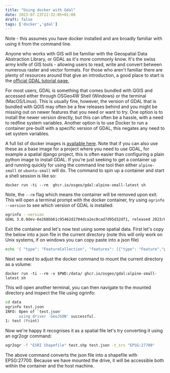 ```yaml
---
title: "Using docker with Gdal"
date: 2023-07-23T22:32:05+01:00
draft: false
tags: ['docker','gdal']
---
```


Note - this assumes you have docker installed and are broadly familiar with using it from the command line.

Anyone who works with GIS will be familiar with the Geospatial Data Abstraction Library, or GDAL as it's more commonly know. It's the swiss army knife of GIS tools - allowing users to read, write and convert between numerous raster and vector formats. For those who aren't familiar there are plenty of resources around that give an introduction, a good place to start is the [official GDAL tutorial page.](https://gdal.org/tutorials/index.html)

For most users, GDAL is something that comes bundled with QGIS and accessed either through OSGeo4W Shell (Windows) or the terminal (MacOS/Linux). This is usually fine, however, the version of GDAL that is bundled with QGIS may often be a few releases behind and you might be missing out on newer features that you need or want to try. One option is to install the newer version directly, but this can often be a hassle, with a need to redfine system variables. Another option is to use Docker to run a container pre-built with a specific version of GDAL, this negates any need to set system variables.

A full list of docker images is [available here](https://github.com/OSGeo/gdal/pkgs/container/gdal/versions?filters%5Bversion_type%5D=tagged). Note that if you can also use these as a base image for a project where you need to use GDAL, for example a spatial django project, this is often easier than configuring a  plain python image to install GDAL. If you're just seeking to get a container up and running quickly for using the command line tool then either `alpine-small` or `ubuntu-small` will do. The command to spin up a container and start a shell session is like so:
```docker
docker run -ti --rm  ghcr.io/osgeo/gdal:alpine-small-latest sh
```
Note, the `--rm` flag which means the container will be removed upon exit. This will open a terminal prompt with the docker container, try using `ogrinfo --version` to see which version of GDAL is installed:
```zsh
ogrinfo --version
GDAL 3.8.0dev-6e268bb61c95462d2704dca2ec0cad7d95d32df1, released 2023/07/20
```
Exit the container and let's now test using some spatial data. First let's copy the below into a json file in the current directory (note this will only work on Unix systems, if on windows you can copy paste into a json file)

```zsh
echo '{ "type": "FeatureCollection", "features": [{"type": "Feature","properties": {"name": "Bristol"},"geometry": {"coordinates": [-2.597643713766729, 51.45504657056361],"type": "Point"}}]}' > test.json
```
Next we need to adjust the docker command to mount the current directory as a volume:
```docker
docker run -ti --rm -v $PWD:/data/ ghcr.io/osgeo/gdal:alpine-small-latest sh
```
This will open another terminal, you can then navigate to the mounted directory and inspect the file using ogrinfo:
```zsh
cd data
ogrinfo test.json
INFO: Open of `test.json'
      using driver `GeoJSON' successful.
1: test (Point)
```
Now we're happy it recognises it as a spatial file let's try converting it using an ogr2ogr command:
```zsh
ogr2ogr -f "ESRI Shapefile" test.shp test.json -t_srs "EPSG:27700" 
```
The above command converts the json file into a shapefile with EPSG:27700. Because we have mounted the drive, it will be accessible both within the container and the host machine.